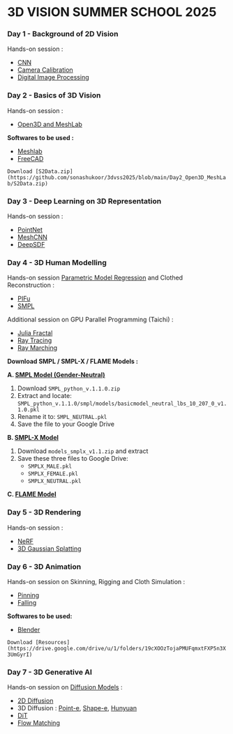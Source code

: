 # 3D VISION SUMMER SCHOOL 2025

### Day 1 - Background of 2D Vision
Hands-on session :
- [CNN](https://colab.research.google.com/drive/1bICEqYl3XhO3YGyH-yerqD-I-Mu1uDcG?usp=drive_link)
- [Camera Calibration](https://colab.research.google.com/drive/1TtRaQJNNzXIwyKk-PUhWXtIfM71_OcW0?usp=drive_link)
- [Digital Image Processing](https://colab.research.google.com/drive/1W6F363_RAkdTnQfwl1JfuC93SEQt9ITg?usp=drive_link)

### Day 2 - Basics of 3D Vision
Hands-on session :
- [Open3D and MeshLab](https://colab.research.google.com/drive/1vjvFJQLImodeM8e56rHZ9BS3DeXql1FU?usp=drive_link)

**Softwares to be used :**
- [Meshlab](https://www.meshlab.net/#download)
- [FreeCAD](https://www.freecad.org/downloads.php)

`Download [S2Data.zip](https://github.com/sonashukoor/3dvss2025/blob/main/Day2_Open3D_MeshLab/S2Data.zip)`

### Day 3 - Deep Learning on 3D Representation
Hands-on session :
- [PointNet](https://colab.research.google.com/drive/1gKugoRZdn7Wb7ngkdmSYelMa9QQlIuv-?usp=drive_link)
- [MeshCNN](https://colab.research.google.com/drive/1OmrU3AH2cWjS-6VFnOdF04GlQ2y_KTe1?usp=drive_link)
- [DeepSDF](https://colab.research.google.com/drive/1umAsQ6pcsazU5ZGIZkOmkKE24q5jjpsn?usp=drive_link)

### Day 4 - 3D Human Modelling
Hands-on session [Parametric Model Regression](https://docs.google.com/presentation/d/1kMvXa45itU4FwRfIiTiKAbmdtXp3RFsQBxGUzFGjMfw/edit?usp=drive_link) and Clothed Reconstruction :
- [PIFu](https://colab.research.google.com/drive/1jwRqjWo_yXD6VwthnEBTbuxuzCfO1Z0z?usp=drive_link)
- [SMPL](https://colab.research.google.com/drive/11LqAZMB5vCcBH61UboNzbAMUxTk7WCvV?usp=drive_link)
  
Additional session on GPU Parallel Programming (Taichi) :
- [Julia Fractal](https://colab.research.google.com/drive/1UFcKDp_KO7Se1NiFL7oYUArjBQvWxY8U?usp=drive_link)
- [Ray Tracing](https://colab.research.google.com/drive/1N6PenWT8XfI_r7KO0d6AIKSzd-Fk42GX?usp=drive_link)
- [Ray Marching](https://colab.research.google.com/drive/1vZoIrr3W_aL5ZqYv2cyLYasp4GDJYQ6N?usp=drive_link)

**Download SMPL / SMPL-X / FLAME Models :**

**A. [SMPL Model (Gender-Neutral)](https://smpl.is.tue.mpg.de/)**
1. Download `SMPL_python_v.1.1.0.zip`
2. Extract and locate: `SMPL_python_v.1.1.0/smpl/models/basicmodel_neutral_lbs_10_207_0_v1.1.0.pkl`
3. Rename it to: `SMPL_NEUTRAL.pkl`
4. Save the file to your Google Drive

**B. [SMPL-X Model](https://smpl-x.is.tue.mpg.de/login.php)**
1. Download `models_smplx_v1.1.zip` and extract
2. Save these three files to Google Drive:  
   - `SMPLX_MALE.pkl`  
   - `SMPLX_FEMALE.pkl`  
   - `SMPLX_NEUTRAL.pkl`

**C. [FLAME Model](https://flame.is.tue.mpg.de/)**

### Day 5 - 3D Rendering
Hands-on session :
- [NeRF](https://colab.research.google.com/drive/1egGL46Nihj1fLzB768wH79paEFqfSxDZ?usp=drive_link)
- [3D Gaussian Splatting](https://colab.research.google.com/drive/1OvgHWOJnQFy8bHUvpm75RJnIMTZKYtPC?usp=drive_link)

### Day 6 - 3D Animation
Hands-on session on Skinning, Rigging and Cloth Simulation :
- [Pinning](https://colab.research.google.com/drive/1D7hfMOPGeQgLFuyCCn0ssvazOODkx2eY?usp=drive_link)
- [Falling](https://colab.research.google.com/drive/1XgjkGzrUtnYJbMFauJM_UpykujUW8qnz?usp=drive_link)

**Softwares to be used:**
- [Blender](https://www.blender.org/download/)

`Download [Resources](https://drive.google.com/drive/u/1/folders/19cXOOzTojaPMUFqmxtFXP5n3X3UmGyrI)`

### Day 7 - 3D Generative AI
Hands-on session on [Diffusion Models](https://docs.google.com/presentation/d/1JfArz16VQz6JD7iC1J-mGgCrGuw0f-LzLlBnm-N0Mhw/edit?usp=drive_link) :
- [2D Diffusion](https://colab.research.google.com/drive/1-VcMzGnO5amCyCKKOMR5pT-U1VNpWvH9?usp=drive_link)
- 3D Diffusion : [Point-e](https://colab.research.google.com/drive/1EDHVPXZub7SroSxoa_kRkCTv7ivZkfd3?usp=drive_link), [Shape-e](https://colab.research.google.com/drive/1T-XestyQjYgfJBmJXF_63uR4H6-udUmG?usp=drive_link), [Hunyuan](https://colab.research.google.com/drive/1R_67fsW0V8yuqccEaPkYXY2y8EIOSQbn?usp=drive_link)
- [DiT](https://docs.google.com/presentation/d/1IEdl0UdbLz0MAI-QJvCct-9e1L2L6-mPs_Z8rPaOKns/edit?usp=drive_link)
- [Flow Matching](https://colab.research.google.com/drive/1yz0Mv-SWahrKYxFCAAcZG_d0FJw_anOm?usp=drive_link)
